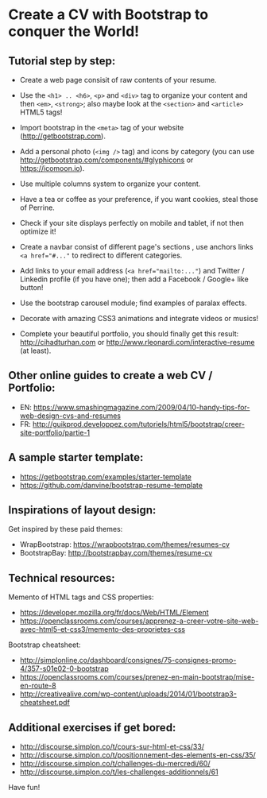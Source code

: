 # Create a CV with Bootstrap to conquer the World!

## Tutorial step by step:

* Create a web page consisit of raw contents of your resume.

* Use the `<h1> .. <h6>`, `<p>` and `<div>` tag to organize your content and then `<em>`, `<strong>`; also maybe look at the `<section>` and `<article>` HTML5 tags!

* Import bootstrap in the `<meta>` tag of your website (http://getbootstrap.com).

* Add a personal photo (`<img />` tag) and icons by category (you can use http://getbootstrap.com/components/#glyphicons or https://icomoon.io).

* Use multiple columns system to organize your content.

* Have a tea or coffee as your preference, if you want cookies, steal those of Perrine.

* Check if your site displays perfectly on mobile and tablet, if not then optimize it!

* Create a navbar consist of different page's sections , use anchors links `<a href="#..."` to redirect to different categories.

* Add links to your email address (`<a href="mailto:..."`) and Twitter / Linkedin profile (if you have one); then add a Facebook / Google+ like button!

* Use the bootstrap carousel module; find examples of paralax effects.

* Decorate with amazing CSS3 animations and integrate videos or musics!

* Complete your beautiful portfolio, you should finally get this result: http://cihadturhan.com or http://www.rleonardi.com/interactive-resume (at least).


## Other online guides to create a web CV / Portfolio:

* EN: https://www.smashingmagazine.com/2009/04/10-handy-tips-for-web-design-cvs-and-resumes
* FR: http://guikprod.developpez.com/tutoriels/html5/bootstrap/creer-site-portfolio/partie-1


## A sample starter template:

* https://getbootstrap.com/examples/starter-template
* https://github.com/danvine/bootstrap-resume-template


## Inspirations of layout design:

Get inspired by these paid themes:

* WrapBootstrap: https://wrapbootstrap.com/themes/resumes-cv
* BootstrapBay: http://bootstrapbay.com/themes/resume-cv


## Technical resources:

Memento of HTML tags and CSS properties:

* https://developer.mozilla.org/fr/docs/Web/HTML/Element
* https://openclassrooms.com/courses/apprenez-a-creer-votre-site-web-avec-html5-et-css3/memento-des-proprietes-css

Bootstrap cheatsheet:

* http://simplonline.co/dashboard/consignes/75-consignes-promo-4/357-s01e02-0-bootstrap
* https://openclassrooms.com/courses/prenez-en-main-bootstrap/mise-en-route-8
* http://creativealive.com/wp-content/uploads/2014/01/bootstrap3-cheatsheet.pdf


## Additional exercises if get bored:

* http://discourse.simplon.co/t/cours-sur-html-et-css/33/
* http://discourse.simplon.co/t/positionnement-des-elements-en-css/35/
* http://discourse.simplon.co/t/challenges-du-mercredi/60/
* http://discourse.simplon.co/t/les-challenges-additionnels/61


Have fun!
